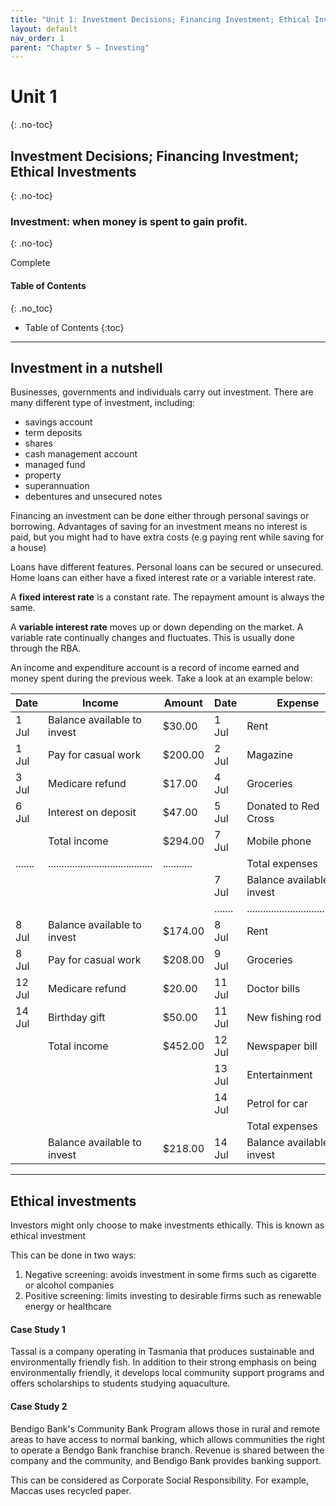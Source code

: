 ```yaml
---
title: "Unit 1: Investment Decisions; Financing Investment; Ethical Investments"
layout: default
nav_order: 1
parent: "Chapter 5 – Investing"
---
```

# Unit 1
{: .no-toc}

## Investment Decisions; Financing Investment; Ethical Investments
{: .no-toc}

### Investment: when money is spent to gain profit.
{: .no-toc}

<label class="label label-green">Complete</label>

#### Table of Contents
{: .no_toc}

* Table of Contents
{:toc}

***

## Investment in a nutshell

Businesses, governments and individuals carry out investment. There are many different type of investment, including:

* savings account
* term deposits
* shares 
* cash management account
* managed fund
* property
* superannuation
* debentures and unsecured notes

Financing an investment can be done either through personal savings or borrowing. Advantages of saving for an investment means no interest is paid, but you might had to have extra costs (e.g paying rent while saving for a house)

Loans have different features. Personal loans can be secured or unsecured. Home loans can either have a fixed interest rate or a variable interest rate.

A **fixed interest rate** is a constant rate. The repayment amount is always the same.

A **variable interest rate** moves up or down depending on the market. A variable rate continually changes and fluctuates. This is usually done through the RBA.

An income and expenditure account is a record of income earned and money spent during the previous week. Take a look at an example below:

| Date    | Income                                  | Amount      | Date    | Expense                                | Amount    |
|---------|-----------------------------------------|-------------|---------|----------------------------------------|-----------|
| 1 Jul   | Balance available to invest             | $30.00      | 1 Jul   | Rent                                   | $60.00    |
| 1 Jul   | Pay for casual work                     | $200.00     | 2 Jul   | Magazine                               | $8.00     |
| 3 Jul   | Medicare refund                         | $17.00      | 4 Jul   | Groceries                              | $27.00    |
| 6 Jul   | Interest on deposit                     | $47.00      | 5 Jul   | Donated to Red Cross                   | $5.00     |
|         | Total income                            | $294.00     | 7 Jul   | Mobile phone                           | $20.00    |
| ....... | ....................................... | ........... |         | Total expenses                         | $120.00   |
|         |                                         |             | 7 Jul   | Balance available to invest            | $174.00   |
|         |                                         |             | ....... | ...................................... | ......... |
| 8 Jul   | Balance available to invest             | $174.00     | 8 Jul   | Rent                                   | $60.00    |
| 8 Jul   | Pay for casual work                     | $208.00     | 9 Jul   | Groceries                              | $29.00    |
| 12 Jul  | Medicare refund                         | $20.00      | 11 Jul  | Doctor bills                           | $18.00    |
| 14 Jul  | Birthday gift                           | $50.00      | 11 Jul  | New fishing rod                        | $50.00    |
|         | Total income                            | $452.00     | 12 Jul  | Newspaper bill                         | $18.00    |
|         |                                         |             | 13 Jul  | Entertainment                          | $36.00    |
|         |                                         |             | 14 Jul  | Petrol for car                         | $23.00    |
|         |                                         |             |         | Total expenses                         | $234.00   |
|         | Balance available to invest             | $218.00     | 14 Jul  | Balance available to invest            | $218.00   |

***

## Ethical investments

Investors might only choose to make investments ethically. This is known as ethical investment

This can be done in two ways:

1. Negative screening: avoids investment in some firms such as cigarette or alcohol companies
2. Positive screening: limits investing to desirable firms such as renewable energy or healthcare

#### Case Study 1

Tassal is a company operating in Tasmania that produces sustainable and environmentally friendly fish. In addition to their strong emphasis on being environmentally friendly, it develops local community support programs and offers scholarships to students studying aquaculture.

#### Case Study 2

Bendigo Bank's Community Bank Program allows those in rural and remote areas to have access to normal banking, which allows communities the right to operate a Bendgo Bank franchise branch. Revenue is shared between the company and the community, and Bendigo Bank provides banking support.

This can be considered as Corporate Social Responsibility. For example, Maccas uses recycled paper.

